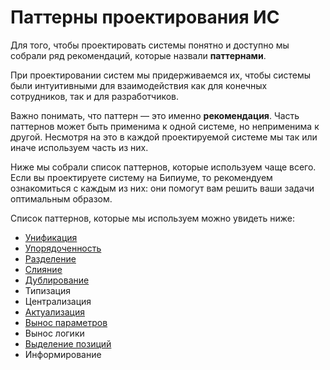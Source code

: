 # Паттерны проектирования ИС

Для того, чтобы проектировать системы понятно и доступно мы собрали ряд рекомендаций, которые назвали **паттернами**.

При проектировании систем мы придерживаемся их, чтобы системы были интуитивными для взаимодействия как для конечных сотрудников, так и для разработчиков.

Важно понимать, что паттерн — это именно **рекомендация**. Часть паттернов может быть применима к одной системе, но неприменима к другой. Несмотря на это в каждой проектируемой системе мы так или иначе используем часть из них.

Ниже мы собрали список паттернов, которые используем чаще всего. Если вы проектируете систему на Бипиуме, то рекомендуем ознакомиться с каждым из них: они помогут вам решить ваши задачи оптимальным образом.

Список паттернов, которые мы используем можно увидеть ниже:

* [Унификация](unifikaciya.md)
* [Упорядоченность](uporyadochennost.md)
* [Разделение](razdelenie.md)
* [Слияние](sliyanie.md)
* [Дублирование](dublirovanie.md)
* Типизация
* Централизация
* [Актуализация](aktualizaciya.md)
* [Вынос параметров](vynos-parametrov.md)
* Вынос логики
* [Выделение позиций](vydelenie-pozicii.md)
* Информирование
